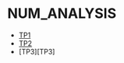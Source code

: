 # NUM_ANALYSIS
<!-- START doctoc generated TOC please keep comment here to allow auto update -->
<!-- DON'T EDIT THIS SECTION, INSTEAD RE-RUN doctoc TO UPDATE -->



- [TP1][TP1]
- [TP2][TP2]
- [TP3][TP3]



[TP1]: https://github.com/BoussaidSyrine/TPN-1/blob/tp1/TP1.ipynb
[TP2]:
[TP3]: 
